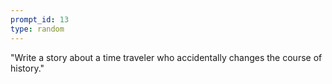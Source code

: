 ```yaml
---
prompt_id: 13
type: random
---
```


"Write a story about a time traveler who accidentally changes the course of history."
